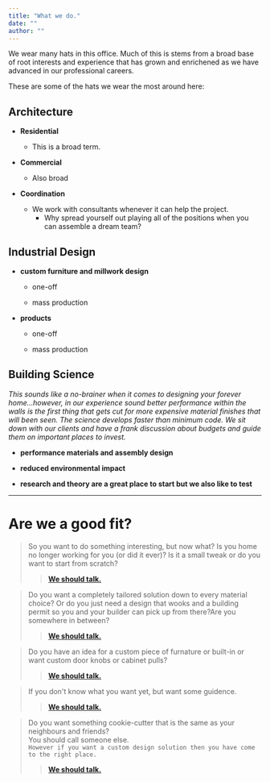 ```yaml
---
title: "What we do."
date: ""
author: ""
---
```




We wear many hats in this office. Much of this is stems from a broad base of root interests and experience that has grown and enrichened as we have advanced in our professional careers. 

These are some of the hats we wear the most around here:

## Architecture

- **Residential**
  - This is a broad term.

- **Commercial**
  - Also broad

- **Coordination**
  - We work with consultants whenever it can help the project.
    - Why spread yourself out playing all of the positions when you can assemble a dream team?

## Industrial Design

- **custom furniture and millwork design**

  - one-off

  - mass production

- **products**

  - one-off

  - mass production


## Building Science
  *This sounds like a no-brainer when it comes to designing your forever home...however, in our experience sound better performance within the walls is the first thing that gets cut for more expensive material finishes that will been seen. The science develops faster than minimum code. We sit down with our clients and have a frank discussion about budgets and guide them on important places to invest.*

- **performance materials and assembly design**

- **reduced environmental impact**

- **research and theory are a great place to start but we also like to test**

---

# Are we a good fit?

> So you want to do something interesting, but now what?  Is you home no longer working for you (or did it ever)?  Is it a small tweak or do you want to start from scratch?  
>> [**We should talk.**](mailto:contact@design-distillery.ca)


> Do you want a completely tailored solution down to every material choice?  Or do you just need a design that wooks and a building permit so you and your builder can pick up from there?Are you somewhere in between?  
>> [**We should talk.**](mailto:contact@design-distillery.ca)

> Do you have an idea for a custom piece of furnature or built-in or want custom door knobs or cabinet pulls?  
>> [**We should talk.**](mailto:contact@design-distillery.ca)

> If you don't know what you want yet, but want some guidence.  
>> [**We should talk.**](mailto:contact@design-distillery.ca)

> Do you want something cookie-cutter that is the same as your neighbours and friends?  
> You should call someone else.  
> `However if you want a custom design solution then you have come to the right place.`  
>> [**We should talk.**](mailto:contact@design-distillery.ca)
